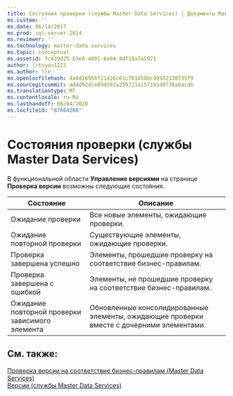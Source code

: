 ```yaml
---
title: Состояния проверки (службы Master Data Services) | Документы Майкрософт
ms.custom: ''
ms.date: 06/14/2017
ms.prod: sql-server-2014
ms.reviewer: ''
ms.technology: master-data-services
ms.topic: conceptual
ms.assetid: fc829d25-b3e8-4801-8a94-4df19a7a5971
author: lrtoyou1223
ms.author: lle
ms.openlocfilehash: 4a4d1695bf21426c61cf81658bc90952338735f9
ms.sourcegitcommit: ad4d92dce894592a259721a1571b1d8736abacdb
ms.translationtype: MT
ms.contentlocale: ru-RU
ms.lasthandoff: 08/04/2020
ms.locfileid: "87664288"
---
```

# <a name="validation-statuses-master-data-services"></a>Состояния проверки (службы Master Data Services)
  В функциональной области **Управление версиями** на странице **Проверка версии** возможны следующие состояния.  
  
|Состояние|Описание|  
|------------|-----------------|  
|Ожидание проверки|Все новые элементы, ожидающие проверки.|  
|Ожидание повторной проверки|Существующие элементы, ожидающие проверки.|  
|Проверка завершена успешно|Элементы, прошедшие проверку на соответствие бизнес-правилам.|  
|Проверка завершена с ошибкой|Элементы, не прошедшие проверку на соответствие бизнес-правилам.|  
|Ожидание повторной проверки зависимого элемента|Обновленные консолидированные элементы, ожидающие проверки вместе с дочерними элементами.|  
  
## <a name="see-also"></a>См. также:  
 [Проверка версии на соответствие бизнес-правилам &#40;Master Data Services&#41;](validate-a-version-against-business-rules-master-data-services.md)   
 [Версии (службы Master Data Services)](../../2014/master-data-services/versions-master-data-services.md)  
  
  
